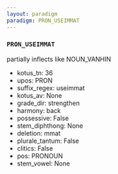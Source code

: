 ```yaml
---
layout: paradigm
paradigm: PRON_USEIMMAT
---
```

### ` PRON_USEIMMAT `

partially inflects like NOUN_VANHIN
* kotus_tn: 36
* upos: PRON
* suffix_regex: useimmat
* kotus_av: None
* grade_dir: strengthen
* harmony: back
* possessive: False
* stem_diphthong: None
* deletion: mmat
* plurale_tantum: False
* clitics: False
* pos: PRONOUN
* stem_vowel: None
